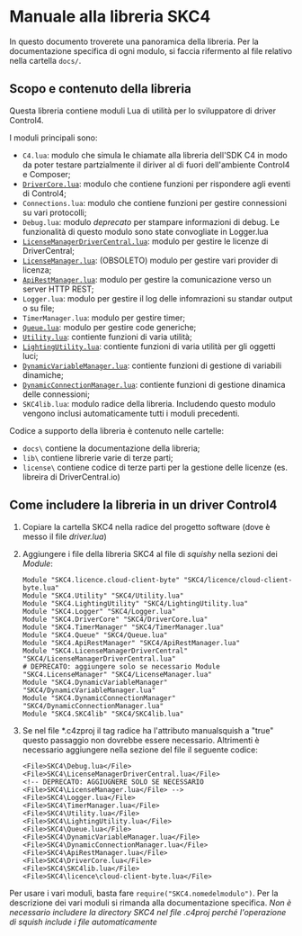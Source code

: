 # Manuale alla libreria SKC4

In questo documento troverete una panoramica della libreria. Per la documentazione specifica di ogni modulo, si faccia rifermento al file relativo nella cartella `docs/`.

## Scopo e contenuto della libreria

Questa libreria contiene moduli Lua di utilità per lo sviluppatore di driver Control4.

I moduli principali sono:

* `C4.lua`: modulo che simula le chiamate alla libreria dell'SDK C4 in modo da poter testare partzialmente il diriver al di fuori dell'ambiente Control4 e Composer;
* [`DriverCore.lua`](drivercore.md): modulo che contiene funzioni per rispondere agli eventi di Control4;
* `Connections.lua`: modulo che contiene funzioni per gestire connessioni su vari protocolli;
* `Debug.lua`: modulo *deprecato* per stampare informazioni di debug. Le funzionalità di questo modulo sono state convogliate in Logger.lua
* [`LicenseManagerDriverCentral.lua`](licensemanagerdrivercentral.md): modulo per gestire le licenze di DriverCentral;
* [`LicenseManager.lua`](licensemanager.md): (OBSOLETO) modulo per gestire vari provider di licenza;
* [`ApiRestManager.lua`](apirestmanager.md): modulo per gestire la comunicazione verso un server HTTP REST;
* `Logger.lua`: modulo per gestire il log delle infomrazioni su standar output o su file;
* `TimerManager.lua`: modulo per gestire timer;
* [`Queue.lua`](quque.md): modulo per gestire code generiche;
* [`Utility.lua`](utility.md): contiente funzioni di varia utilità;
* [`LightingUtility.lua`](lightingutility.md): contiente funzioni di varia utilità per gli oggetti luci;
* [`DynamicVariableManager.lua`](dynamicvariablemanager.md): contiente funzioni di gestione di variabili dinamiche;
* [`DynamicConnectionManager.lua`](dynamicconnectionmanager.md): contiente funzioni di gestione dinamica delle connessioni;    
* `SKC4lib.lua`: modulo radice della libreria. Includendo questo modulo vengono inclusi automaticamente tutti i moduli precedenti.

Codice a supporto della libreria è contenuto nelle cartelle:
* `docs\` contiene la documentazione della libreria;
* `lib\` contiene librerie varie di terze parti;
* `license\` contiene codice di terze parti per la gestione delle licenze (es. libreira di DriverCentral.io)

## Come includere la libreria in un driver Control4

1. Copiare la cartella SKC4 nella radice del progetto software (dove è messo il file _driver.lua_)

2. Aggiungere i file della libreria SKC4 al file di _squishy_ nella sezioni dei _Module_:
    ```
    Module "SKC4.licence.cloud-client-byte" "SKC4/licence/cloud-client-byte.lua"
    Module "SKC4.Utility" "SKC4/Utility.lua"
    Module "SKC4.LightingUtility" "SKC4/LightingUtility.lua"
    Module "SKC4.Logger" "SKC4/Logger.lua"
    Module "SKC4.DriverCore" "SKC4/DriverCore.lua"
    Module "SKC4.TimerManager" "SKC4/TimerManager.lua"
    Module "SKC4.Queue" "SKC4/Queue.lua"
    Module "SKC4.ApiRestManager" "SKC4/ApiRestManager.lua"
    Module "SKC4.LicenseManagerDriverCentral" "SKC4/LicenseManagerDriverCentral.lua"
    # DEPRECATO: aggiungere solo se necessario Module "SKC4.LicenseManager" "SKC4/LicenseManager.lua"
    Module "SKC4.DynamicVariableManager" "SKC4/DynamicVariableManager.lua"
    Module "SKC4.DynamicConnectionManager" "SKC4/DynamicConnectionManager.lua"
    Module "SKC4.SKC4lib" "SKC4/SKC4lib.lua"
    ```
3. Se nel file *.c4zproj il tag radice <Driver> ha l'attributo manualsquish a "true" questo passaggio non dovrebbe essere necessario. Altrimenti è necessario aggiungere nella sezione <Squishy> del file il seguente codice:
    ```
    <File>SKC4\Debug.lua</File>
    <File>SKC4\LicenseManagerDriverCentral.lua</File>
    <!-- DEPRECATO: AGGIUGNERE SOLO SE NECESSARIO <File>SKC4\LicenseManager.lua</File> -->
    <File>SKC4\Logger.lua</File>
    <File>SKC4\TimerManager.lua</File>
    <File>SKC4\Utility.lua</File>
    <File>SKC4\LightingUtility.lua</File>
    <File>SKC4\Queue.lua</File>
    <File>SKC4\DynamicVariableManager.lua</File>
    <File>SKC4\DynamicConnectionManager.lua</File>
    <File>SKC4\ApiRestManager.lua</File>
    <File>SKC4\DriverCore.lua</File>
    <File>SKC4\SKC4lib.lua</File>
    <File>SKC4\licence\cloud-client-byte.lua</File>
    ```
    
Per usare i vari moduli, basta fare `require("SKC4.nomedelmodulo")`. Per la descrizione dei vari moduli si rimanda alla documentazione specifica.
*Non è necessario includere la directory SKC4 nel file _.c4proj_ perché l'operazione di _squish_ include i file automaticamente*



